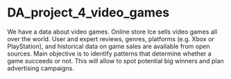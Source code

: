 # DA_project_4_video_games
We have a data about video games. Online store Ice sells video games all over the world. User and expert reviews, genres, platforms (e.g. Xbox or PlayStation), and historical data on game sales are available from open sources. Main objective is to identify patterns that determine whether a game succeeds or not. This will allow to spot potential big winners and plan advertising campaigns.

